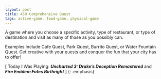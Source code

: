 ```yaml
---
layout: post
title: 450 Comprehensive Quest
tags: active-game, food-game, physical-game
---
```

A game where you choose a specific activity, type of restaurant, or type of destination and visit as many of those as you possibly can.

Examples include Cafe Quest, Park Quest, Burrito Quest, or Water Fountain Quest.  Get creative with your quests and conquer the fun that your city has to offer!

[ Today I Was Playing: ***Uncharted 3: Drake’s Deception Remastered*** and ***Fire Emblem Fates Birthright*** ]
{: .emphasis}